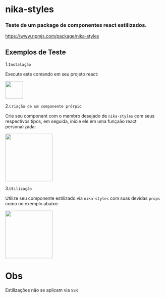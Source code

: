 # nika-styles

### Teste de um package de componentes react estilizados.


https://www.npmjs.com/package/nika-styles

## Exemplos de Teste

1.`Instalação`

Execute este comando em seu projeto react:

 <img height="56px" src="https://raw.githubusercontent.com/Diotto6/nika-ui/master/assets/npm.jpg"/>
 
 2.`Criação de um componente prórpio`
 
 Crie seu component com o membro desejado de `nika-styles` com seus respectivos tipos, em seguida, inicie ele em uma funçaão react personalizada:
 
  <img height="150px" src="https://raw.githubusercontent.com/Diotto6/nika-ui/master/assets/buttonNk.jpg"/>
  
 3.`Utilização`
 
 Utilize seu componente estilizado via `nika-styles` com suas devidas `props` como no exemplo abaixo:
 
  <img height="150px" src="https://raw.githubusercontent.com/Diotto6/nika-ui/master/assets/utilização.jpg"/>
  
  
  # Obs
  
  Estilizações não se aplicam via `SSR`

